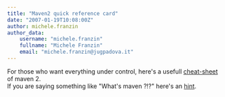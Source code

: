 ```yaml
---
title: "Maven2 quick reference card"
date: "2007-01-19T10:08:00Z"
author: michele.franzin
author_data:
    username: "michele.franzin"
    fullname: "Michele Franzin"
    email: "michele.franzin@jugpadova.it"
---
```


For those who want everything under control, here's a usefull
[cheat-sheet](http://maven.apache.org/guides/MavenQuickReferenceCard.pdf)
of maven 2.\
If you are saying something like "What's maven ?!?" here's an
[hint](http://maven.apache.org/).
